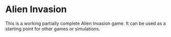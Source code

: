 # Alien Invasion

This is a working partially complete Alien Invasion game. It can be used as a starting point for other games or simulations. 
